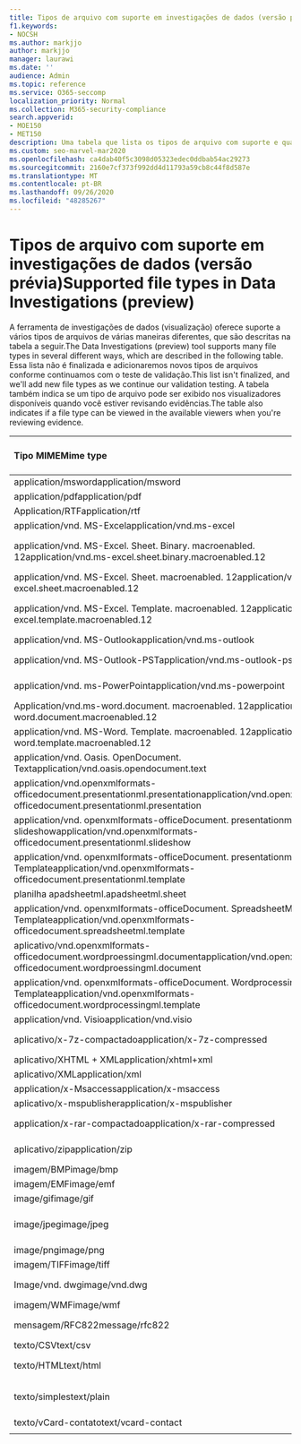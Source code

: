 ```yaml
---
title: Tipos de arquivo com suporte em investigações de dados (versão prévia)
f1.keywords:
- NOCSH
ms.author: markjjo
author: markjjo
manager: laurawi
ms.date: ''
audience: Admin
ms.topic: reference
ms.service: O365-seccomp
localization_priority: Normal
ms.collection: M365-security-compliance
search.appverid:
- MOE150
- MET150
description: Uma tabela que lista os tipos de arquivo com suporte e quais visualizadores eles podem ser exibidos no para investigações de dados (visualização).
ms.custom: seo-marvel-mar2020
ms.openlocfilehash: ca4dab40f5c3098d05323edec0ddbab54ac29273
ms.sourcegitcommit: 2160e7cf373f992dd4d11793a59cb8c44f8d587e
ms.translationtype: MT
ms.contentlocale: pt-BR
ms.lasthandoff: 09/26/2020
ms.locfileid: "48285267"
---
```

# <a name="supported-file-types-in-data-investigations-preview"></a><span data-ttu-id="dcb8f-103">Tipos de arquivo com suporte em investigações de dados (versão prévia)</span><span class="sxs-lookup"><span data-stu-id="dcb8f-103">Supported file types in Data Investigations (preview)</span></span>

<span data-ttu-id="dcb8f-104">A ferramenta de investigações de dados (visualização) oferece suporte a vários tipos de arquivos de várias maneiras diferentes, que são descritas na tabela a seguir.</span><span class="sxs-lookup"><span data-stu-id="dcb8f-104">The Data Investigations (preview) tool supports many file types in several different ways, which are described in the following table.</span></span> <span data-ttu-id="dcb8f-105">Essa lista não é finalizada e adicionaremos novos tipos de arquivos conforme continuamos com o teste de validação.</span><span class="sxs-lookup"><span data-stu-id="dcb8f-105">This list isn't finalized, and we'll add new file types as we continue our validation testing.</span></span> <span data-ttu-id="dcb8f-106">A tabela também indica se um tipo de arquivo pode ser exibido nos visualizadores disponíveis quando você estiver revisando evidências.</span><span class="sxs-lookup"><span data-stu-id="dcb8f-106">The table also indicates if a file type can be viewed in the available viewers when you're reviewing evidence.</span></span>

| <span data-ttu-id="dcb8f-107">Tipo MIME</span><span class="sxs-lookup"><span data-stu-id="dcb8f-107">Mime type</span></span> | <span data-ttu-id="dcb8f-108">Classe de arquivo</span><span class="sxs-lookup"><span data-stu-id="dcb8f-108">File class</span></span> | <span data-ttu-id="dcb8f-109">Visualizador nativo</span><span class="sxs-lookup"><span data-stu-id="dcb8f-109">Native viewer</span></span> | <span data-ttu-id="dcb8f-110">Visualizador de texto</span><span class="sxs-lookup"><span data-stu-id="dcb8f-110">Text viewer</span></span> | <span data-ttu-id="dcb8f-111">Visualizador de anotações</span><span class="sxs-lookup"><span data-stu-id="dcb8f-111">Annotate viewer</span></span> | <span data-ttu-id="dcb8f-112">Extração de contêiner</span><span class="sxs-lookup"><span data-stu-id="dcb8f-112">Container extraction</span></span> | <span data-ttu-id="dcb8f-113">Extensões</span><span class="sxs-lookup"><span data-stu-id="dcb8f-113">Extensions</span></span> |
|:------|:------|:------|:------|:------|:------|:------|
|<span data-ttu-id="dcb8f-114">application/msword</span><span class="sxs-lookup"><span data-stu-id="dcb8f-114">application/msword</span></span> | <span data-ttu-id="dcb8f-115">Documento</span><span class="sxs-lookup"><span data-stu-id="dcb8f-115">Document</span></span> | <span data-ttu-id="dcb8f-116">Sim</span><span class="sxs-lookup"><span data-stu-id="dcb8f-116">Yes</span></span> | <span data-ttu-id="dcb8f-117">Sim</span><span class="sxs-lookup"><span data-stu-id="dcb8f-117">Yes</span></span> | <span data-ttu-id="dcb8f-118">Sim</span><span class="sxs-lookup"><span data-stu-id="dcb8f-118">Yes</span></span> | <span data-ttu-id="dcb8f-119">Não</span><span class="sxs-lookup"><span data-stu-id="dcb8f-119">No</span></span> | <span data-ttu-id="dcb8f-120">. doc;. dat</span><span class="sxs-lookup"><span data-stu-id="dcb8f-120">.doc; .dat</span></span> |
|<span data-ttu-id="dcb8f-121">application/pdf</span><span class="sxs-lookup"><span data-stu-id="dcb8f-121">application/pdf</span></span> | <span data-ttu-id="dcb8f-122">Documento</span><span class="sxs-lookup"><span data-stu-id="dcb8f-122">Document</span></span> | <span data-ttu-id="dcb8f-123">Sim</span><span class="sxs-lookup"><span data-stu-id="dcb8f-123">Yes</span></span> | <span data-ttu-id="dcb8f-124">Sim</span><span class="sxs-lookup"><span data-stu-id="dcb8f-124">Yes</span></span> | <span data-ttu-id="dcb8f-125">Sim</span><span class="sxs-lookup"><span data-stu-id="dcb8f-125">Yes</span></span> | <span data-ttu-id="dcb8f-126">Não</span><span class="sxs-lookup"><span data-stu-id="dcb8f-126">No</span></span> | <span data-ttu-id="dcb8f-127">.pdf</span><span class="sxs-lookup"><span data-stu-id="dcb8f-127">.pdf</span></span> |
|<span data-ttu-id="dcb8f-128">Application/RTF</span><span class="sxs-lookup"><span data-stu-id="dcb8f-128">application/rtf</span></span> | <span data-ttu-id="dcb8f-129">Documento</span><span class="sxs-lookup"><span data-stu-id="dcb8f-129">Document</span></span> | <span data-ttu-id="dcb8f-130">Sim</span><span class="sxs-lookup"><span data-stu-id="dcb8f-130">Yes</span></span> | <span data-ttu-id="dcb8f-131">Sim</span><span class="sxs-lookup"><span data-stu-id="dcb8f-131">Yes</span></span> | <span data-ttu-id="dcb8f-132">Sim</span><span class="sxs-lookup"><span data-stu-id="dcb8f-132">Yes</span></span> | <span data-ttu-id="dcb8f-133">Não</span><span class="sxs-lookup"><span data-stu-id="dcb8f-133">No</span></span> | <span data-ttu-id="dcb8f-134">. rtf;. doc</span><span class="sxs-lookup"><span data-stu-id="dcb8f-134">.rtf; .doc</span></span> |
|<span data-ttu-id="dcb8f-135">application/vnd. MS-Excel</span><span class="sxs-lookup"><span data-stu-id="dcb8f-135">application/vnd.ms-excel</span></span> | <span data-ttu-id="dcb8f-136">Documento</span><span class="sxs-lookup"><span data-stu-id="dcb8f-136">Document</span></span> | <span data-ttu-id="dcb8f-137">Sim</span><span class="sxs-lookup"><span data-stu-id="dcb8f-137">Yes</span></span> | <span data-ttu-id="dcb8f-138">Sim</span><span class="sxs-lookup"><span data-stu-id="dcb8f-138">Yes</span></span> | <span data-ttu-id="dcb8f-139">Sim</span><span class="sxs-lookup"><span data-stu-id="dcb8f-139">Yes</span></span> | <span data-ttu-id="dcb8f-140">Não</span><span class="sxs-lookup"><span data-stu-id="dcb8f-140">No</span></span> | <span data-ttu-id="dcb8f-141">. xls;. dat</span><span class="sxs-lookup"><span data-stu-id="dcb8f-141">.xls; .dat</span></span> |
|<span data-ttu-id="dcb8f-142">application/vnd. MS-Excel. Sheet. Binary. macroenabled. 12</span><span class="sxs-lookup"><span data-stu-id="dcb8f-142">application/vnd.ms-excel.sheet.binary.macroenabled.12</span></span> | <span data-ttu-id="dcb8f-143">Formato de produtividade/documento aberto</span><span class="sxs-lookup"><span data-stu-id="dcb8f-143">Productivity / Open Document Format</span></span> | <span data-ttu-id="dcb8f-144">Sim</span><span class="sxs-lookup"><span data-stu-id="dcb8f-144">Yes</span></span> | <span data-ttu-id="dcb8f-145">Sim</span><span class="sxs-lookup"><span data-stu-id="dcb8f-145">Yes</span></span> | <span data-ttu-id="dcb8f-146">Não</span><span class="sxs-lookup"><span data-stu-id="dcb8f-146">No</span></span> | <span data-ttu-id="dcb8f-147">Não</span><span class="sxs-lookup"><span data-stu-id="dcb8f-147">No</span></span> | <span data-ttu-id="dcb8f-148">. xlsb</span><span class="sxs-lookup"><span data-stu-id="dcb8f-148">.xlsb</span></span> |
|<span data-ttu-id="dcb8f-149">application/vnd. MS-Excel. Sheet. macroenabled. 12</span><span class="sxs-lookup"><span data-stu-id="dcb8f-149">application/vnd.ms-excel.sheet.macroenabled.12</span></span> | <span data-ttu-id="dcb8f-150">Documento</span><span class="sxs-lookup"><span data-stu-id="dcb8f-150">Document</span></span> | <span data-ttu-id="dcb8f-151">Sim</span><span class="sxs-lookup"><span data-stu-id="dcb8f-151">Yes</span></span> | <span data-ttu-id="dcb8f-152">Sim</span><span class="sxs-lookup"><span data-stu-id="dcb8f-152">Yes</span></span> | <span data-ttu-id="dcb8f-153">Sim</span><span class="sxs-lookup"><span data-stu-id="dcb8f-153">Yes</span></span> | <span data-ttu-id="dcb8f-154">Não</span><span class="sxs-lookup"><span data-stu-id="dcb8f-154">No</span></span> | <span data-ttu-id="dcb8f-155">. xlsm</span><span class="sxs-lookup"><span data-stu-id="dcb8f-155">.xlsm</span></span> |
|<span data-ttu-id="dcb8f-156">application/vnd. MS-Excel. Template. macroenabled. 12</span><span class="sxs-lookup"><span data-stu-id="dcb8f-156">application/vnd.ms-excel.template.macroenabled.12</span></span> | <span data-ttu-id="dcb8f-157">Formato de produtividade/documento aberto</span><span class="sxs-lookup"><span data-stu-id="dcb8f-157">Productivity / Open Document Format</span></span> | <span data-ttu-id="dcb8f-158">Não</span><span class="sxs-lookup"><span data-stu-id="dcb8f-158">No</span></span> | <span data-ttu-id="dcb8f-159">Sim</span><span class="sxs-lookup"><span data-stu-id="dcb8f-159">Yes</span></span> | <span data-ttu-id="dcb8f-160">Não</span><span class="sxs-lookup"><span data-stu-id="dcb8f-160">No</span></span> | <span data-ttu-id="dcb8f-161">Não</span><span class="sxs-lookup"><span data-stu-id="dcb8f-161">No</span></span> | <span data-ttu-id="dcb8f-162">. xltm</span><span class="sxs-lookup"><span data-stu-id="dcb8f-162">.xltm</span></span> |
|<span data-ttu-id="dcb8f-163">application/vnd. MS-Outlook</span><span class="sxs-lookup"><span data-stu-id="dcb8f-163">application/vnd.ms-outlook</span></span> | <span data-ttu-id="dcb8f-164">Produtividade</span><span class="sxs-lookup"><span data-stu-id="dcb8f-164">Productivity</span></span> | <span data-ttu-id="dcb8f-165">Não</span><span class="sxs-lookup"><span data-stu-id="dcb8f-165">No</span></span> | <span data-ttu-id="dcb8f-166">Não</span><span class="sxs-lookup"><span data-stu-id="dcb8f-166">No</span></span> | <span data-ttu-id="dcb8f-167">Não</span><span class="sxs-lookup"><span data-stu-id="dcb8f-167">No</span></span> | <span data-ttu-id="dcb8f-168">Não</span><span class="sxs-lookup"><span data-stu-id="dcb8f-168">No</span></span> | <span data-ttu-id="dcb8f-169">. msg</span><span class="sxs-lookup"><span data-stu-id="dcb8f-169">.msg</span></span> |
|<span data-ttu-id="dcb8f-170">application/vnd. MS-Outlook-PST</span><span class="sxs-lookup"><span data-stu-id="dcb8f-170">application/vnd.ms-outlook-pst</span></span> | <span data-ttu-id="dcb8f-171">Produtividade/colaboração</span><span class="sxs-lookup"><span data-stu-id="dcb8f-171">Productivity / Collaboration</span></span> | <span data-ttu-id="dcb8f-172">Não</span><span class="sxs-lookup"><span data-stu-id="dcb8f-172">No</span></span> | <span data-ttu-id="dcb8f-173">Não</span><span class="sxs-lookup"><span data-stu-id="dcb8f-173">No</span></span> | <span data-ttu-id="dcb8f-174">Não</span><span class="sxs-lookup"><span data-stu-id="dcb8f-174">No</span></span> | <span data-ttu-id="dcb8f-175">Sim</span><span class="sxs-lookup"><span data-stu-id="dcb8f-175">Yes</span></span> | <span data-ttu-id="dcb8f-176">. pst</span><span class="sxs-lookup"><span data-stu-id="dcb8f-176">.pst</span></span> |
|<span data-ttu-id="dcb8f-177">application/vnd. ms-PowerPoint</span><span class="sxs-lookup"><span data-stu-id="dcb8f-177">application/vnd.ms-powerpoint</span></span> | <span data-ttu-id="dcb8f-178">Documento</span><span class="sxs-lookup"><span data-stu-id="dcb8f-178">Document</span></span> | <span data-ttu-id="dcb8f-179">Sim</span><span class="sxs-lookup"><span data-stu-id="dcb8f-179">Yes</span></span> | <span data-ttu-id="dcb8f-180">Sim</span><span class="sxs-lookup"><span data-stu-id="dcb8f-180">Yes</span></span> | <span data-ttu-id="dcb8f-181">Sim</span><span class="sxs-lookup"><span data-stu-id="dcb8f-181">Yes</span></span> | <span data-ttu-id="dcb8f-182">Não</span><span class="sxs-lookup"><span data-stu-id="dcb8f-182">No</span></span> | <span data-ttu-id="dcb8f-183">. ppt;. PPS;. pot</span><span class="sxs-lookup"><span data-stu-id="dcb8f-183">.ppt; .pps; .pot</span></span> |
|<span data-ttu-id="dcb8f-184">Application/vnd.ms-word.document. macroenabled. 12</span><span class="sxs-lookup"><span data-stu-id="dcb8f-184">application/vnd.ms-word.document.macroenabled.12</span></span> | <span data-ttu-id="dcb8f-185">Documento</span><span class="sxs-lookup"><span data-stu-id="dcb8f-185">Document</span></span> | <span data-ttu-id="dcb8f-186">Sim</span><span class="sxs-lookup"><span data-stu-id="dcb8f-186">Yes</span></span> | <span data-ttu-id="dcb8f-187">Sim</span><span class="sxs-lookup"><span data-stu-id="dcb8f-187">Yes</span></span> | <span data-ttu-id="dcb8f-188">Sim</span><span class="sxs-lookup"><span data-stu-id="dcb8f-188">Yes</span></span> | <span data-ttu-id="dcb8f-189">Não</span><span class="sxs-lookup"><span data-stu-id="dcb8f-189">No</span></span> | <span data-ttu-id="dcb8f-190">.docm</span><span class="sxs-lookup"><span data-stu-id="dcb8f-190">.docm</span></span> |
|<span data-ttu-id="dcb8f-191">application/vnd. MS-Word. Template. macroenabled. 12</span><span class="sxs-lookup"><span data-stu-id="dcb8f-191">application/vnd.ms-word.template.macroenabled.12</span></span> | <span data-ttu-id="dcb8f-192">Documento</span><span class="sxs-lookup"><span data-stu-id="dcb8f-192">Document</span></span> | <span data-ttu-id="dcb8f-193">Sim</span><span class="sxs-lookup"><span data-stu-id="dcb8f-193">Yes</span></span> | <span data-ttu-id="dcb8f-194">Sim</span><span class="sxs-lookup"><span data-stu-id="dcb8f-194">Yes</span></span> | <span data-ttu-id="dcb8f-195">Sim</span><span class="sxs-lookup"><span data-stu-id="dcb8f-195">Yes</span></span> | <span data-ttu-id="dcb8f-196">Não</span><span class="sxs-lookup"><span data-stu-id="dcb8f-196">No</span></span> | <span data-ttu-id="dcb8f-197">. dotm</span><span class="sxs-lookup"><span data-stu-id="dcb8f-197">.dotm</span></span> |
|<span data-ttu-id="dcb8f-198">application/vnd. Oasis. OpenDocument. Text</span><span class="sxs-lookup"><span data-stu-id="dcb8f-198">application/vnd.oasis.opendocument.text</span></span> | <span data-ttu-id="dcb8f-199">Documento</span><span class="sxs-lookup"><span data-stu-id="dcb8f-199">Document</span></span> | <span data-ttu-id="dcb8f-200">Sim</span><span class="sxs-lookup"><span data-stu-id="dcb8f-200">Yes</span></span> | <span data-ttu-id="dcb8f-201">Sim</span><span class="sxs-lookup"><span data-stu-id="dcb8f-201">Yes</span></span> | <span data-ttu-id="dcb8f-202">Sim</span><span class="sxs-lookup"><span data-stu-id="dcb8f-202">Yes</span></span> | <span data-ttu-id="dcb8f-203">Não</span><span class="sxs-lookup"><span data-stu-id="dcb8f-203">No</span></span> | <span data-ttu-id="dcb8f-204">ODT</span><span class="sxs-lookup"><span data-stu-id="dcb8f-204">.odt;</span></span>  |
|<span data-ttu-id="dcb8f-205">application/vnd.openxmlformats-officedocument.presentationml.presentation</span><span class="sxs-lookup"><span data-stu-id="dcb8f-205">application/vnd.openxmlformats-officedocument.presentationml.presentation</span></span> | <span data-ttu-id="dcb8f-206">Documento</span><span class="sxs-lookup"><span data-stu-id="dcb8f-206">Document</span></span> | <span data-ttu-id="dcb8f-207">Sim</span><span class="sxs-lookup"><span data-stu-id="dcb8f-207">Yes</span></span> | <span data-ttu-id="dcb8f-208">Sim</span><span class="sxs-lookup"><span data-stu-id="dcb8f-208">Yes</span></span> | <span data-ttu-id="dcb8f-209">Sim</span><span class="sxs-lookup"><span data-stu-id="dcb8f-209">Yes</span></span> | <span data-ttu-id="dcb8f-210">Não</span><span class="sxs-lookup"><span data-stu-id="dcb8f-210">No</span></span> | <span data-ttu-id="dcb8f-211">. pptx</span><span class="sxs-lookup"><span data-stu-id="dcb8f-211">.pptx</span></span> |
|<span data-ttu-id="dcb8f-212">application/vnd. openxmlformats-officeDocument. presentationml. slideshow</span><span class="sxs-lookup"><span data-stu-id="dcb8f-212">application/vnd.openxmlformats-officedocument.presentationml.slideshow</span></span> | <span data-ttu-id="dcb8f-213">Formato de produtividade/documento aberto</span><span class="sxs-lookup"><span data-stu-id="dcb8f-213">Productivity / Open Document Format</span></span> | <span data-ttu-id="dcb8f-214">Sim</span><span class="sxs-lookup"><span data-stu-id="dcb8f-214">Yes</span></span> | <span data-ttu-id="dcb8f-215">Sim</span><span class="sxs-lookup"><span data-stu-id="dcb8f-215">Yes</span></span> | <span data-ttu-id="dcb8f-216">Sim</span><span class="sxs-lookup"><span data-stu-id="dcb8f-216">Yes</span></span> | <span data-ttu-id="dcb8f-217">Não</span><span class="sxs-lookup"><span data-stu-id="dcb8f-217">No</span></span> | <span data-ttu-id="dcb8f-218">. ppsx</span><span class="sxs-lookup"><span data-stu-id="dcb8f-218">.ppsx</span></span> |
|<span data-ttu-id="dcb8f-219">application/vnd. openxmlformats-officeDocument. presentationml. Template</span><span class="sxs-lookup"><span data-stu-id="dcb8f-219">application/vnd.openxmlformats-officedocument.presentationml.template</span></span> | <span data-ttu-id="dcb8f-220">Documento</span><span class="sxs-lookup"><span data-stu-id="dcb8f-220">Document</span></span> | <span data-ttu-id="dcb8f-221">Sim</span><span class="sxs-lookup"><span data-stu-id="dcb8f-221">Yes</span></span> | <span data-ttu-id="dcb8f-222">Sim</span><span class="sxs-lookup"><span data-stu-id="dcb8f-222">Yes</span></span> | <span data-ttu-id="dcb8f-223">Sim</span><span class="sxs-lookup"><span data-stu-id="dcb8f-223">Yes</span></span> | <span data-ttu-id="dcb8f-224">Não</span><span class="sxs-lookup"><span data-stu-id="dcb8f-224">No</span></span> | <span data-ttu-id="dcb8f-225">. potx</span><span class="sxs-lookup"><span data-stu-id="dcb8f-225">.potx</span></span> |
| <span data-ttu-id="dcb8f-226">planilha apadsheetml.</span><span class="sxs-lookup"><span data-stu-id="dcb8f-226">apadsheetml.sheet</span></span> | <span data-ttu-id="dcb8f-227">Documento</span><span class="sxs-lookup"><span data-stu-id="dcb8f-227">Document</span></span> | <span data-ttu-id="dcb8f-228">Sim</span><span class="sxs-lookup"><span data-stu-id="dcb8f-228">Yes</span></span> | <span data-ttu-id="dcb8f-229">Sim</span><span class="sxs-lookup"><span data-stu-id="dcb8f-229">Yes</span></span> | <span data-ttu-id="dcb8f-230">Sim</span><span class="sxs-lookup"><span data-stu-id="dcb8f-230">Yes</span></span> | <span data-ttu-id="dcb8f-231">Não</span><span class="sxs-lookup"><span data-stu-id="dcb8f-231">No</span></span> | <span data-ttu-id="dcb8f-232">. xlsx</span><span class="sxs-lookup"><span data-stu-id="dcb8f-232">.xlsx</span></span> |
|<span data-ttu-id="dcb8f-233">application/vnd. openxmlformats-officeDocument. SpreadsheetML. Template</span><span class="sxs-lookup"><span data-stu-id="dcb8f-233">application/vnd.openxmlformats-officedocument.spreadsheetml.template</span></span> | <span data-ttu-id="dcb8f-234">Documento</span><span class="sxs-lookup"><span data-stu-id="dcb8f-234">Document</span></span> | <span data-ttu-id="dcb8f-235">Sim</span><span class="sxs-lookup"><span data-stu-id="dcb8f-235">Yes</span></span> | <span data-ttu-id="dcb8f-236">Sim</span><span class="sxs-lookup"><span data-stu-id="dcb8f-236">Yes</span></span> | <span data-ttu-id="dcb8f-237">Sim</span><span class="sxs-lookup"><span data-stu-id="dcb8f-237">Yes</span></span> | <span data-ttu-id="dcb8f-238">Não</span><span class="sxs-lookup"><span data-stu-id="dcb8f-238">No</span></span> | <span data-ttu-id="dcb8f-239">. xltx</span><span class="sxs-lookup"><span data-stu-id="dcb8f-239">.xltx</span></span> |
|<span data-ttu-id="dcb8f-240">aplicativo/vnd.openxmlformats-officedocument.wordproessingml.document</span><span class="sxs-lookup"><span data-stu-id="dcb8f-240">application/vnd.openxmlformats-officedocument.wordproessingml.document</span></span> | <span data-ttu-id="dcb8f-241">Documento</span><span class="sxs-lookup"><span data-stu-id="dcb8f-241">Document</span></span> | <span data-ttu-id="dcb8f-242">Sim</span><span class="sxs-lookup"><span data-stu-id="dcb8f-242">Yes</span></span> | <span data-ttu-id="dcb8f-243">Sim</span><span class="sxs-lookup"><span data-stu-id="dcb8f-243">Yes</span></span> | <span data-ttu-id="dcb8f-244">Sim</span><span class="sxs-lookup"><span data-stu-id="dcb8f-244">Yes</span></span> | <span data-ttu-id="dcb8f-245">Não</span><span class="sxs-lookup"><span data-stu-id="dcb8f-245">No</span></span> | <span data-ttu-id="dcb8f-246">. docx</span><span class="sxs-lookup"><span data-stu-id="dcb8f-246">.docx</span></span> |
|<span data-ttu-id="dcb8f-247">application/vnd. openxmlformats-officeDocument. WordprocessingML. Template</span><span class="sxs-lookup"><span data-stu-id="dcb8f-247">application/vnd.openxmlformats-officedocument.wordprocessingml.template</span></span> | <span data-ttu-id="dcb8f-248">Documento</span><span class="sxs-lookup"><span data-stu-id="dcb8f-248">Document</span></span> | <span data-ttu-id="dcb8f-249">Sim</span><span class="sxs-lookup"><span data-stu-id="dcb8f-249">Yes</span></span> | <span data-ttu-id="dcb8f-250">Sim</span><span class="sxs-lookup"><span data-stu-id="dcb8f-250">Yes</span></span> | <span data-ttu-id="dcb8f-251">Sim</span><span class="sxs-lookup"><span data-stu-id="dcb8f-251">Yes</span></span> | <span data-ttu-id="dcb8f-252">Não</span><span class="sxs-lookup"><span data-stu-id="dcb8f-252">No</span></span> | <span data-ttu-id="dcb8f-253">. dotx</span><span class="sxs-lookup"><span data-stu-id="dcb8f-253">.dotx</span></span> |
|<span data-ttu-id="dcb8f-254">application/vnd. Visio</span><span class="sxs-lookup"><span data-stu-id="dcb8f-254">application/vnd.visio</span></span> | <span data-ttu-id="dcb8f-255">Documento</span><span class="sxs-lookup"><span data-stu-id="dcb8f-255">Document</span></span> | <span data-ttu-id="dcb8f-256">Sim</span><span class="sxs-lookup"><span data-stu-id="dcb8f-256">Yes</span></span> | <span data-ttu-id="dcb8f-257">Sim</span><span class="sxs-lookup"><span data-stu-id="dcb8f-257">Yes</span></span> | <span data-ttu-id="dcb8f-258">Sim</span><span class="sxs-lookup"><span data-stu-id="dcb8f-258">Yes</span></span> | <span data-ttu-id="dcb8f-259">Não</span><span class="sxs-lookup"><span data-stu-id="dcb8f-259">No</span></span> | <span data-ttu-id="dcb8f-260">. vsd</span><span class="sxs-lookup"><span data-stu-id="dcb8f-260">.vsd</span></span> |
|<span data-ttu-id="dcb8f-261">aplicativo/x-7z-compactado</span><span class="sxs-lookup"><span data-stu-id="dcb8f-261">application/x-7z-compressed</span></span> | <span data-ttu-id="dcb8f-262">Arquivo morto/contêiner</span><span class="sxs-lookup"><span data-stu-id="dcb8f-262">Archive / Container</span></span> | <span data-ttu-id="dcb8f-263">Não</span><span class="sxs-lookup"><span data-stu-id="dcb8f-263">No</span></span> | <span data-ttu-id="dcb8f-264">Não</span><span class="sxs-lookup"><span data-stu-id="dcb8f-264">No</span></span> | <span data-ttu-id="dcb8f-265">Não</span><span class="sxs-lookup"><span data-stu-id="dcb8f-265">No</span></span> | <span data-ttu-id="dcb8f-266">Sim</span><span class="sxs-lookup"><span data-stu-id="dcb8f-266">Yes</span></span> | <span data-ttu-id="dcb8f-267">.7z</span><span class="sxs-lookup"><span data-stu-id="dcb8f-267">.7z</span></span> |
|<span data-ttu-id="dcb8f-268">aplicativo/XHTML + XML</span><span class="sxs-lookup"><span data-stu-id="dcb8f-268">application/xhtml+xml</span></span> | <span data-ttu-id="dcb8f-269">Documento</span><span class="sxs-lookup"><span data-stu-id="dcb8f-269">Document</span></span> | <span data-ttu-id="dcb8f-270">Sim</span><span class="sxs-lookup"><span data-stu-id="dcb8f-270">Yes</span></span> | <span data-ttu-id="dcb8f-271">Sim</span><span class="sxs-lookup"><span data-stu-id="dcb8f-271">Yes</span></span> | <span data-ttu-id="dcb8f-272">Sim</span><span class="sxs-lookup"><span data-stu-id="dcb8f-272">Yes</span></span> | <span data-ttu-id="dcb8f-273">Não</span><span class="sxs-lookup"><span data-stu-id="dcb8f-273">No</span></span> | <span data-ttu-id="dcb8f-274">. XHTML</span><span class="sxs-lookup"><span data-stu-id="dcb8f-274">.xhtml</span></span> |
|<span data-ttu-id="dcb8f-275">aplicativo/XML</span><span class="sxs-lookup"><span data-stu-id="dcb8f-275">application/xml</span></span> | <span data-ttu-id="dcb8f-276">Documento</span><span class="sxs-lookup"><span data-stu-id="dcb8f-276">Document</span></span> | <span data-ttu-id="dcb8f-277">Sim</span><span class="sxs-lookup"><span data-stu-id="dcb8f-277">Yes</span></span> | <span data-ttu-id="dcb8f-278">Sim</span><span class="sxs-lookup"><span data-stu-id="dcb8f-278">Yes</span></span> | <span data-ttu-id="dcb8f-279">Sim</span><span class="sxs-lookup"><span data-stu-id="dcb8f-279">Yes</span></span> | <span data-ttu-id="dcb8f-280">Não</span><span class="sxs-lookup"><span data-stu-id="dcb8f-280">No</span></span> | <span data-ttu-id="dcb8f-281">. xml</span><span class="sxs-lookup"><span data-stu-id="dcb8f-281">.xml</span></span> |
|<span data-ttu-id="dcb8f-282">application/x-Msaccess</span><span class="sxs-lookup"><span data-stu-id="dcb8f-282">application/x-msaccess</span></span> | <span data-ttu-id="dcb8f-283">Documento</span><span class="sxs-lookup"><span data-stu-id="dcb8f-283">Document</span></span> | <span data-ttu-id="dcb8f-284">Sim</span><span class="sxs-lookup"><span data-stu-id="dcb8f-284">Yes</span></span> | <span data-ttu-id="dcb8f-285">Sim</span><span class="sxs-lookup"><span data-stu-id="dcb8f-285">Yes</span></span> | <span data-ttu-id="dcb8f-286">Sim</span><span class="sxs-lookup"><span data-stu-id="dcb8f-286">Yes</span></span> | <span data-ttu-id="dcb8f-287">Não</span><span class="sxs-lookup"><span data-stu-id="dcb8f-287">No</span></span> | <span data-ttu-id="dcb8f-288">. mdb</span><span class="sxs-lookup"><span data-stu-id="dcb8f-288">.mdb</span></span> |
|<span data-ttu-id="dcb8f-289">aplicativo/x-mspublisher</span><span class="sxs-lookup"><span data-stu-id="dcb8f-289">application/x-mspublisher</span></span> | <span data-ttu-id="dcb8f-290">Documento</span><span class="sxs-lookup"><span data-stu-id="dcb8f-290">Document</span></span> | <span data-ttu-id="dcb8f-291">Sim</span><span class="sxs-lookup"><span data-stu-id="dcb8f-291">Yes</span></span> | <span data-ttu-id="dcb8f-292">Sim</span><span class="sxs-lookup"><span data-stu-id="dcb8f-292">Yes</span></span> | <span data-ttu-id="dcb8f-293">Sim</span><span class="sxs-lookup"><span data-stu-id="dcb8f-293">Yes</span></span> | <span data-ttu-id="dcb8f-294">Não</span><span class="sxs-lookup"><span data-stu-id="dcb8f-294">No</span></span> | <span data-ttu-id="dcb8f-295">. pub</span><span class="sxs-lookup"><span data-stu-id="dcb8f-295">.pub</span></span> |
|<span data-ttu-id="dcb8f-296">application/x-rar-compactado</span><span class="sxs-lookup"><span data-stu-id="dcb8f-296">application/x-rar-compressed</span></span> | <span data-ttu-id="dcb8f-297">Arquivo morto/contêiner</span><span class="sxs-lookup"><span data-stu-id="dcb8f-297">Archive / Container</span></span> | <span data-ttu-id="dcb8f-298">Não</span><span class="sxs-lookup"><span data-stu-id="dcb8f-298">No</span></span> | <span data-ttu-id="dcb8f-299">Não</span><span class="sxs-lookup"><span data-stu-id="dcb8f-299">No</span></span> | <span data-ttu-id="dcb8f-300">Não</span><span class="sxs-lookup"><span data-stu-id="dcb8f-300">No</span></span> | <span data-ttu-id="dcb8f-301">Sim</span><span class="sxs-lookup"><span data-stu-id="dcb8f-301">Yes</span></span> | <span data-ttu-id="dcb8f-302">. rar</span><span class="sxs-lookup"><span data-stu-id="dcb8f-302">.rar</span></span> |
| <span data-ttu-id="dcb8f-303">aplicativo/zip</span><span class="sxs-lookup"><span data-stu-id="dcb8f-303">application/zip</span></span> | <span data-ttu-id="dcb8f-304">Arquivo morto/contêiner</span><span class="sxs-lookup"><span data-stu-id="dcb8f-304">Archive / Container</span></span> | <span data-ttu-id="dcb8f-305">Não</span><span class="sxs-lookup"><span data-stu-id="dcb8f-305">No</span></span> | <span data-ttu-id="dcb8f-306">Não</span><span class="sxs-lookup"><span data-stu-id="dcb8f-306">No</span></span> | <span data-ttu-id="dcb8f-307">Não</span><span class="sxs-lookup"><span data-stu-id="dcb8f-307">No</span></span> | <span data-ttu-id="dcb8f-308">Sim</span><span class="sxs-lookup"><span data-stu-id="dcb8f-308">Yes</span></span> | <span data-ttu-id="dcb8f-309">.zip</span><span class="sxs-lookup"><span data-stu-id="dcb8f-309">.zip</span></span> |
|<span data-ttu-id="dcb8f-310">imagem/BMP</span><span class="sxs-lookup"><span data-stu-id="dcb8f-310">image/bmp</span></span> | <span data-ttu-id="dcb8f-311">Imagem</span><span class="sxs-lookup"><span data-stu-id="dcb8f-311">Image</span></span> | <span data-ttu-id="dcb8f-312">Sim</span><span class="sxs-lookup"><span data-stu-id="dcb8f-312">Yes</span></span> | <span data-ttu-id="dcb8f-313">Sim</span><span class="sxs-lookup"><span data-stu-id="dcb8f-313">Yes</span></span> | <span data-ttu-id="dcb8f-314">Sim</span><span class="sxs-lookup"><span data-stu-id="dcb8f-314">Yes</span></span> | <span data-ttu-id="dcb8f-315">Não</span><span class="sxs-lookup"><span data-stu-id="dcb8f-315">No</span></span> | <span data-ttu-id="dcb8f-316">.bmp</span><span class="sxs-lookup"><span data-stu-id="dcb8f-316">.bmp</span></span> |
|<span data-ttu-id="dcb8f-317">imagem/EMF</span><span class="sxs-lookup"><span data-stu-id="dcb8f-317">image/emf</span></span> | <span data-ttu-id="dcb8f-318">Imagem</span><span class="sxs-lookup"><span data-stu-id="dcb8f-318">Image</span></span> | <span data-ttu-id="dcb8f-319">Sim</span><span class="sxs-lookup"><span data-stu-id="dcb8f-319">Yes</span></span> | <span data-ttu-id="dcb8f-320">Sim</span><span class="sxs-lookup"><span data-stu-id="dcb8f-320">Yes</span></span> | <span data-ttu-id="dcb8f-321">Sim</span><span class="sxs-lookup"><span data-stu-id="dcb8f-321">Yes</span></span> | <span data-ttu-id="dcb8f-322">Não</span><span class="sxs-lookup"><span data-stu-id="dcb8f-322">No</span></span> | <span data-ttu-id="dcb8f-323">. EMF</span><span class="sxs-lookup"><span data-stu-id="dcb8f-323">.emf</span></span> |
|<span data-ttu-id="dcb8f-324">image/gif</span><span class="sxs-lookup"><span data-stu-id="dcb8f-324">image/gif</span></span> | <span data-ttu-id="dcb8f-325">Documento</span><span class="sxs-lookup"><span data-stu-id="dcb8f-325">Document</span></span> | <span data-ttu-id="dcb8f-326">Sim</span><span class="sxs-lookup"><span data-stu-id="dcb8f-326">Yes</span></span> | <span data-ttu-id="dcb8f-327">Sim</span><span class="sxs-lookup"><span data-stu-id="dcb8f-327">Yes</span></span> | <span data-ttu-id="dcb8f-328">Sim</span><span class="sxs-lookup"><span data-stu-id="dcb8f-328">Yes</span></span> | <span data-ttu-id="dcb8f-329">Não</span><span class="sxs-lookup"><span data-stu-id="dcb8f-329">No</span></span> | <span data-ttu-id="dcb8f-330">.gif</span><span class="sxs-lookup"><span data-stu-id="dcb8f-330">.gif</span></span> |
|<span data-ttu-id="dcb8f-331">image/jpeg</span><span class="sxs-lookup"><span data-stu-id="dcb8f-331">image/jpeg</span></span> | <span data-ttu-id="dcb8f-332">Imagem</span><span class="sxs-lookup"><span data-stu-id="dcb8f-332">Image</span></span> | <span data-ttu-id="dcb8f-333">Sim</span><span class="sxs-lookup"><span data-stu-id="dcb8f-333">Yes</span></span> | <span data-ttu-id="dcb8f-334">Sim</span><span class="sxs-lookup"><span data-stu-id="dcb8f-334">Yes</span></span> | <span data-ttu-id="dcb8f-335">Sim</span><span class="sxs-lookup"><span data-stu-id="dcb8f-335">Yes</span></span> | <span data-ttu-id="dcb8f-336">Não</span><span class="sxs-lookup"><span data-stu-id="dcb8f-336">No</span></span> | <span data-ttu-id="dcb8f-337">. jpg;. jpeg;. dat;. jpgt</span><span class="sxs-lookup"><span data-stu-id="dcb8f-337">.jpg; .jpeg; .dat; .jpgt</span></span> |
|<span data-ttu-id="dcb8f-338">image/png</span><span class="sxs-lookup"><span data-stu-id="dcb8f-338">image/png</span></span> | <span data-ttu-id="dcb8f-339">Imagem</span><span class="sxs-lookup"><span data-stu-id="dcb8f-339">Image</span></span> | <span data-ttu-id="dcb8f-340">Sim</span><span class="sxs-lookup"><span data-stu-id="dcb8f-340">Yes</span></span> | <span data-ttu-id="dcb8f-341">Sim</span><span class="sxs-lookup"><span data-stu-id="dcb8f-341">Yes</span></span> | <span data-ttu-id="dcb8f-342">Sim</span><span class="sxs-lookup"><span data-stu-id="dcb8f-342">Yes</span></span> | <span data-ttu-id="dcb8f-343">Não</span><span class="sxs-lookup"><span data-stu-id="dcb8f-343">No</span></span> | <span data-ttu-id="dcb8f-344">.png</span><span class="sxs-lookup"><span data-stu-id="dcb8f-344">.png</span></span> |
|<span data-ttu-id="dcb8f-345">imagem/TIFF</span><span class="sxs-lookup"><span data-stu-id="dcb8f-345">image/tiff</span></span> | <span data-ttu-id="dcb8f-346">Imagem</span><span class="sxs-lookup"><span data-stu-id="dcb8f-346">Image</span></span> | <span data-ttu-id="dcb8f-347">Sim</span><span class="sxs-lookup"><span data-stu-id="dcb8f-347">Yes</span></span> | <span data-ttu-id="dcb8f-348">Sim</span><span class="sxs-lookup"><span data-stu-id="dcb8f-348">Yes</span></span> | <span data-ttu-id="dcb8f-349">Sim</span><span class="sxs-lookup"><span data-stu-id="dcb8f-349">Yes</span></span> | <span data-ttu-id="dcb8f-350">Não</span><span class="sxs-lookup"><span data-stu-id="dcb8f-350">No</span></span> | <span data-ttu-id="dcb8f-351">. tif</span><span class="sxs-lookup"><span data-stu-id="dcb8f-351">.tif</span></span> |
|<span data-ttu-id="dcb8f-352">Image/vnd. dwg</span><span class="sxs-lookup"><span data-stu-id="dcb8f-352">image/vnd.dwg</span></span> | <span data-ttu-id="dcb8f-353">Documento</span><span class="sxs-lookup"><span data-stu-id="dcb8f-353">Document</span></span> | <span data-ttu-id="dcb8f-354">Sim</span><span class="sxs-lookup"><span data-stu-id="dcb8f-354">Yes</span></span> | <span data-ttu-id="dcb8f-355">Sim</span><span class="sxs-lookup"><span data-stu-id="dcb8f-355">Yes</span></span> | <span data-ttu-id="dcb8f-356">Sim</span><span class="sxs-lookup"><span data-stu-id="dcb8f-356">Yes</span></span> | <span data-ttu-id="dcb8f-357">Não</span><span class="sxs-lookup"><span data-stu-id="dcb8f-357">No</span></span> | <span data-ttu-id="dcb8f-358">. dwg;. DXF;</span><span class="sxs-lookup"><span data-stu-id="dcb8f-358">.dwg; .dxf;</span></span> |
|<span data-ttu-id="dcb8f-359">imagem/WMF</span><span class="sxs-lookup"><span data-stu-id="dcb8f-359">image/wmf</span></span> | <span data-ttu-id="dcb8f-360">Documento</span><span class="sxs-lookup"><span data-stu-id="dcb8f-360">Document</span></span> | <span data-ttu-id="dcb8f-361">Sim</span><span class="sxs-lookup"><span data-stu-id="dcb8f-361">Yes</span></span> | <span data-ttu-id="dcb8f-362">Sim</span><span class="sxs-lookup"><span data-stu-id="dcb8f-362">Yes</span></span> | <span data-ttu-id="dcb8f-363">Sim</span><span class="sxs-lookup"><span data-stu-id="dcb8f-363">Yes</span></span> | <span data-ttu-id="dcb8f-364">Não</span><span class="sxs-lookup"><span data-stu-id="dcb8f-364">No</span></span> | <span data-ttu-id="dcb8f-365">. wmf</span><span class="sxs-lookup"><span data-stu-id="dcb8f-365">.wmf</span></span> |
| <span data-ttu-id="dcb8f-366">mensagem/RFC822</span><span class="sxs-lookup"><span data-stu-id="dcb8f-366">message/rfc822</span></span> | <span data-ttu-id="dcb8f-367">Produtividade/colaboração</span><span class="sxs-lookup"><span data-stu-id="dcb8f-367">Productivity / Collaboration</span></span> | <span data-ttu-id="dcb8f-368">Não</span><span class="sxs-lookup"><span data-stu-id="dcb8f-368">No</span></span> | <span data-ttu-id="dcb8f-369">Não</span><span class="sxs-lookup"><span data-stu-id="dcb8f-369">No</span></span> | <span data-ttu-id="dcb8f-370">Não</span><span class="sxs-lookup"><span data-stu-id="dcb8f-370">No</span></span> | <span data-ttu-id="dcb8f-371">Não</span><span class="sxs-lookup"><span data-stu-id="dcb8f-371">No</span></span> | <span data-ttu-id="dcb8f-372">.eml</span><span class="sxs-lookup"><span data-stu-id="dcb8f-372">.eml</span></span> |
|<span data-ttu-id="dcb8f-373">texto/CSV</span><span class="sxs-lookup"><span data-stu-id="dcb8f-373">text/csv</span></span> | <span data-ttu-id="dcb8f-374">Documento</span><span class="sxs-lookup"><span data-stu-id="dcb8f-374">Document</span></span> | <span data-ttu-id="dcb8f-375">Sim</span><span class="sxs-lookup"><span data-stu-id="dcb8f-375">Yes</span></span> | <span data-ttu-id="dcb8f-376">Sim</span><span class="sxs-lookup"><span data-stu-id="dcb8f-376">Yes</span></span> | <span data-ttu-id="dcb8f-377">Sim</span><span class="sxs-lookup"><span data-stu-id="dcb8f-377">Yes</span></span> | <span data-ttu-id="dcb8f-378">Não</span><span class="sxs-lookup"><span data-stu-id="dcb8f-378">No</span></span> | <span data-ttu-id="dcb8f-379">. csv</span><span class="sxs-lookup"><span data-stu-id="dcb8f-379">.csv</span></span> |
|<span data-ttu-id="dcb8f-380">texto/HTML</span><span class="sxs-lookup"><span data-stu-id="dcb8f-380">text/html</span></span> | <span data-ttu-id="dcb8f-381">Documento</span><span class="sxs-lookup"><span data-stu-id="dcb8f-381">Document</span></span> | <span data-ttu-id="dcb8f-382">Sim</span><span class="sxs-lookup"><span data-stu-id="dcb8f-382">Yes</span></span> | <span data-ttu-id="dcb8f-383">Sim</span><span class="sxs-lookup"><span data-stu-id="dcb8f-383">Yes</span></span> | <span data-ttu-id="dcb8f-384">Sim</span><span class="sxs-lookup"><span data-stu-id="dcb8f-384">Yes</span></span> | <span data-ttu-id="dcb8f-385">Não</span><span class="sxs-lookup"><span data-stu-id="dcb8f-385">No</span></span> | <span data-ttu-id="dcb8f-386">. html;. shtml;. htm</span><span class="sxs-lookup"><span data-stu-id="dcb8f-386">.html; .shtml; .htm</span></span> |
|<span data-ttu-id="dcb8f-387">texto/simples</span><span class="sxs-lookup"><span data-stu-id="dcb8f-387">text/plain</span></span> | <span data-ttu-id="dcb8f-388">Documento</span><span class="sxs-lookup"><span data-stu-id="dcb8f-388">Document</span></span> | <span data-ttu-id="dcb8f-389">Sim</span><span class="sxs-lookup"><span data-stu-id="dcb8f-389">Yes</span></span> | <span data-ttu-id="dcb8f-390">Sim</span><span class="sxs-lookup"><span data-stu-id="dcb8f-390">Yes</span></span> | <span data-ttu-id="dcb8f-391">Sim</span><span class="sxs-lookup"><span data-stu-id="dcb8f-391">Yes</span></span> | <span data-ttu-id="dcb8f-392">Não</span><span class="sxs-lookup"><span data-stu-id="dcb8f-392">No</span></span> | <span data-ttu-id="dcb8f-393">. txt;. css;. con;. pl;. csv;. dat</span><span class="sxs-lookup"><span data-stu-id="dcb8f-393">.txt; .css;.con; .pl; .csv; .dat</span></span> |
|<span data-ttu-id="dcb8f-394">texto/vCard-contato</span><span class="sxs-lookup"><span data-stu-id="dcb8f-394">text/vcard-contact</span></span> | <span data-ttu-id="dcb8f-395">Documento</span><span class="sxs-lookup"><span data-stu-id="dcb8f-395">Document</span></span> | <span data-ttu-id="dcb8f-396">Sim</span><span class="sxs-lookup"><span data-stu-id="dcb8f-396">Yes</span></span> | <span data-ttu-id="dcb8f-397">Sim</span><span class="sxs-lookup"><span data-stu-id="dcb8f-397">Yes</span></span> | <span data-ttu-id="dcb8f-398">Sim</span><span class="sxs-lookup"><span data-stu-id="dcb8f-398">Yes</span></span> | <span data-ttu-id="dcb8f-399">Não</span><span class="sxs-lookup"><span data-stu-id="dcb8f-399">No</span></span> | <span data-ttu-id="dcb8f-400">. vcf</span><span class="sxs-lookup"><span data-stu-id="dcb8f-400">.vcf</span></span> |
||||||||
